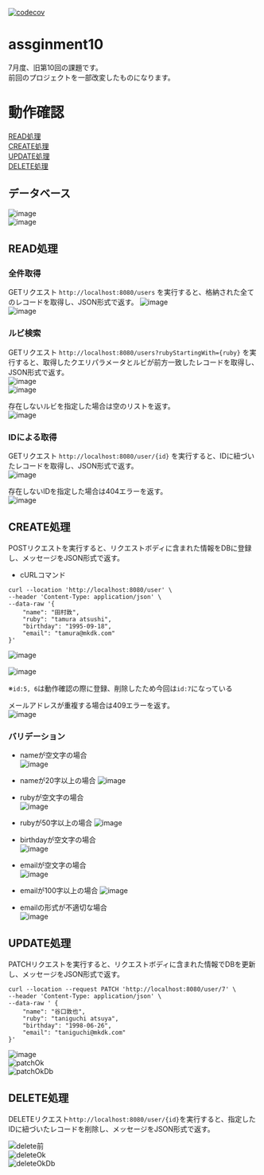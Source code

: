 [![codecov](https://codecov.io/gh/mkdk72ki/assignment10/graph/badge.svg?token=ESZ8G4XUWC)](https://codecov.io/gh/mkdk72ki/assignment10)

# assginment10
7月度、旧第10回の課題です。  
前回のプロジェクトを一部改変したものになります。
  
# 動作確認
[READ処理](https://github.com/mkdk72ki/assignment10/tree/feature/patch-delete#read%E5%87%A6%E7%90%86)  
[CREATE処理](https://github.com/mkdk72ki/assignment10/tree/feature/patch-delete#create%E5%87%A6%E7%90%86)  
[UPDATE処理](https://github.com/mkdk72ki/assignment10/tree/feature/patch-delete#update%E5%87%A6%E7%90%86)  
[DELETE処理](https://github.com/mkdk72ki/assignment10/tree/feature/patch-delete#delete%E5%87%A6%E7%90%86)  
  
## データベース
![image](https://github.com/mkdk72ki/assignment10/assets/143886913/18177996-5230-4057-89d7-07c74f364ad0)  
![image](https://github.com/mkdk72ki/assignment10/assets/143886913/b218e984-2a4c-4164-a4dd-002548a88018)


## READ処理

### 全件取得

GETリクエスト `http://localhost:8080/users` を実行すると、格納された全てのレコードを取得し、JSON形式で返す。
![image](https://github.com/mkdk72ki/assignment10/assets/143886913/7fe42ddf-959f-4aa3-8e4a-819923a886d2)  
![image](https://github.com/mkdk72ki/assignment10/assets/143886913/bdbc981a-6415-444c-aebe-93fc87fa5848)


### ルビ検索
  
GETリクエスト `http://localhost:8080/users?rubyStartingWith={ruby}` を実行すると、取得したクエリパラメータとルビが前方一致したレコードを取得し、JSON形式で返す。  
![image](https://github.com/mkdk72ki/assignment10/assets/143886913/515aa0a3-ed9d-4b3d-bd0d-53b6095451d2)  
![image](https://github.com/mkdk72ki/assignment10/assets/143886913/5d4289df-7532-4f6d-b132-c7a85a2c200a)
 

存在しないルビを指定した場合は空のリストを返す。  
![image](https://github.com/mkdk72ki/assignment10/assets/143886913/72926770-d8f9-470a-bccc-ef1cecb271db)



### IDによる取得
  
GETリクエスト `http://localhost:8080/user/{id}` を実行すると、IDに紐づいたレコードを取得し、JSON形式で返す。  
![image](https://github.com/mkdk72ki/assignment10/assets/143886913/9f80baf4-7809-4e7f-9e5f-3f375279e2ff)

存在しないIDを指定した場合は404エラーを返す。  
![image](https://github.com/mkdk72ki/assignment10/assets/143886913/3a9d4ff4-e1fd-4152-bdb7-90b131377771)  

  
## CREATE処理

POSTリクエストを実行すると、リクエストボディに含まれた情報をDBに登録し、メッセージをJSON形式で返す。

- cURLコマンド

```
curl --location 'http://localhost:8080/user' \
--header 'Content-Type: application/json' \
--data-raw '{
    "name": "田村敦",
    "ruby": "tamura atsushi",
    "birthday": "1995-09-18",
    "email": "tamura@mkdk.com"
}'
```

![image](https://github.com/mkdk72ki/assignment10/assets/143886913/a17a9b99-d942-4d8b-a6cf-42c57f321652)  

![image](https://github.com/mkdk72ki/assignment10/assets/143886913/9ce5cf8a-27d7-4385-8db3-08f400b490ff)　　

※`id:5, 6`は動作確認の際に登録、削除したため今回は`id:7`になっている  

    
メールアドレスが重複する場合は409エラーを返す。  
![image](https://github.com/mkdk72ki/assignment10/assets/143886913/2b8f565b-7c7c-4d40-99f9-8a9937c96860)


### バリデーション

- nameが空文字の場合  
![image](https://github.com/mkdk72ki/assignment10/assets/143886913/5b1d007a-c087-430a-9182-ab66fb03fa69)  

- nameが20字以上の場合
![image](https://github.com/mkdk72ki/assignment10/assets/143886913/f5d21931-1778-4ca3-874e-02a556e269fd)

  
- rubyが空文字の場合    
![image](https://github.com/mkdk72ki/assignment10/assets/143886913/b7e23163-5421-4282-adab-aa99c64e0a58)  
  
- rubyが50字以上の場合
![image](https://github.com/mkdk72ki/assignment10/assets/143886913/36ed249c-1102-4ad9-abc1-554dae39556b)
  

- birthdayが空文字の場合  
![image](https://github.com/mkdk72ki/assignment10/assets/143886913/ff3a8e7a-8243-4d3a-831b-8452a7ebb207)
  

- emailが空文字の場合    
![image](https://github.com/mkdk72ki/assignment10/assets/143886913/0a63572d-7a84-4079-851d-c141dde63212)  

- emailが100字以上の場合
![image](https://github.com/mkdk72ki/assignment10/assets/143886913/58a8bec3-5daf-4ab5-96d9-c4d79d12d774)

- emailの形式が不適切な場合  
![image](https://github.com/mkdk72ki/assignment10/assets/143886913/da1ea832-80b8-4b21-8469-106a44b83063)  
  

## UPDATE処理
PATCHリクエストを実行すると、リクエストボディに含まれた情報でDBを更新し、メッセージをJSON形式で返す。

``` cURLコマンド
curl --location --request PATCH 'http://localhost:8080/user/7' \
--header 'Content-Type: application/json' \
--data-raw ' {
    "name": "谷口敦也",
    "ruby": "taniguchi atsuya",
    "birthday": "1998-06-26",
    "email": "taniguchi@mkdk.com"
}'
```

![image](https://github.com/mkdk72ki/assignment10/assets/143886913/2cdcf912-ccce-443d-a2ab-a61c76d396ed)  
![patchOk](https://github.com/mkdk72ki/assignment10/assets/143886913/94023e17-0e6f-4335-ab1c-af4e90b45070)  
![patchOkDb](https://github.com/mkdk72ki/assignment10/assets/143886913/71775836-84fc-4e51-9962-20c1144a1b2b)  
  
## DELETE処理
DELETEリクエスト`http://localhost:8080/user/{id}`を実行すると、指定したIDに紐づいたレコードを削除し、メッセージをJSON形式で返す。
  
![delete前](https://github.com/mkdk72ki/assignment10/assets/143886913/8e407e5b-5560-4b40-9de0-0d3f5093394d)  
![deleteOk](https://github.com/mkdk72ki/assignment10/assets/143886913/79efd993-4aa6-4796-b783-79a63a1b08b6)  
![deleteOkDb](https://github.com/mkdk72ki/assignment10/assets/143886913/fa102c02-71df-460a-b4ae-7ad782d411a1)  
